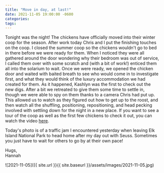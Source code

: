 ```yaml
---
title: "Move in day, at last!"
date: 2021-11-05 19:00:00 -0600
categories:
tags:
---
```


Tonight was the night! The chickens have officially moved into their winter coop for the season. After work today Chris and I put the finishing touches on the coop. I closed the summer coop so the chickens wouldn't go to bed in there before we were ready for them. When I noticed they were all gathered around the door wondering why their bedroom was out of service, I called them over with some scratch and (with a bit of work!) enticed them all into the solarium to wait. Once we were ready, we opened the chicken door and waited with baited breath to see who would come in to investigate first, and what they would think of the luxury accommodation we had created for them. As it happened, Kashlyn was the first to check out the new digs. After a bit we retreated to give them some time to settle in, though we were able to spy on them thanks to a camera Chris had put up. This allowed us to watch as they figured out how to get up to the roost, and then watch all the shuffling, positioning, repositioning, and head pecking involved with settling down for the night in a new place. If you want to see a tour of the coop as well as the first few chickens to check it out, you can watch the video [here](https://photos.app.goo.gl/5d9N6dQXz6WPF6YX7 "here").

Today's photo is of a traffic jam I encountered yesterday when leaving Elk Island National Park to head home after my day out with Seuss. Sometimes you just have to wait for others to go by at their own pace!

Hugs,<br />
Hannah

![2021-11-05]({{ site.url }}{{ site.baseurl }}/assets/images/2021-11-05.jpg)